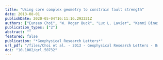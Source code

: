 ```yaml
---
title: "Using core complex geometry to constrain fault strength"
date: 2013-08-01
publishDate: 2020-05-04T16:11:16.293321Z
authors: ["Eunseo Choi", "W. Roger Buck", "Luc L. Lavier", "Kenni Dinesen Petersen"]
publication_types: ["2"]
abstract: ""
featured: false
publication: "*Geophysical Research Letters*"
url_pdf: "/files/Choi et al. - 2013 - Geophysical Research Letters - Using core complex geometry to constrain fault strength(2).pdf"
doi: "10.1002/grl.50732"
---
```



